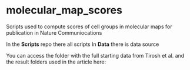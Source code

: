 # molecular_map_scores
Scripts used to compute scores of cell groups in molecular maps for publication in Nature Communiocations

In the **Scripts** repo there all scripts
In **Data** there is data source

You can access the folder with the full starting data from Tirosh et al. and the result folders used in the article here: 

